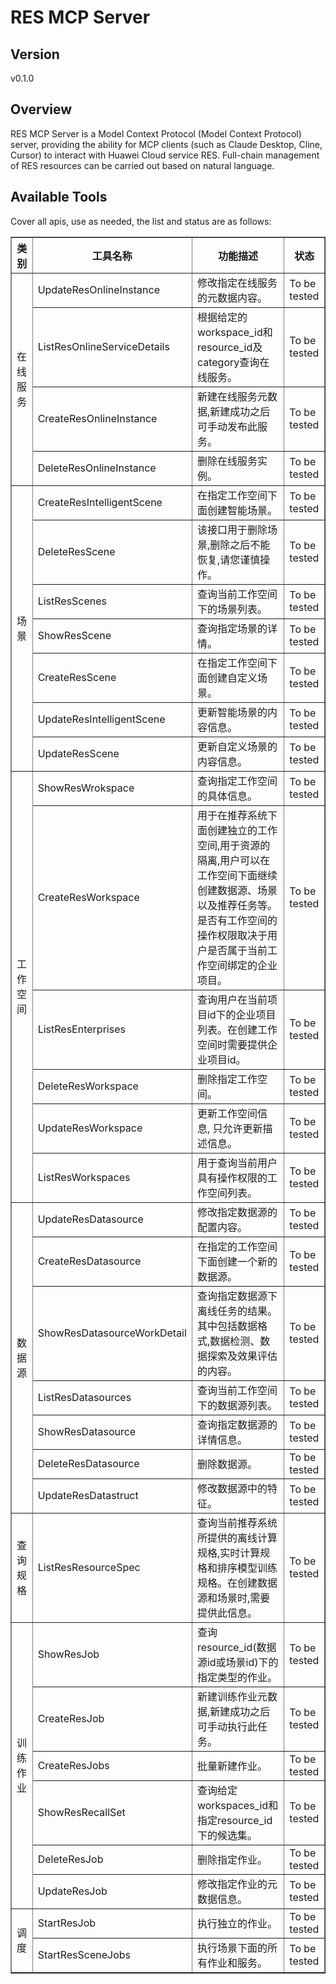 # RES MCP Server 


## Version
v0.1.0

## Overview

RES MCP Server is a Model Context Protocol (Model Context Protocol) server, providing the ability for MCP clients (such as Claude Desktop, Cline, Cursor) to interact with Huawei Cloud service RES. Full-chain management of RES resources can be carried out based on natural language.

## Available Tools
Cover all apis, use as needed, the list and status are as follows:

<html>
    <head></head>
    <body>
        <table border="1" cellspacing="0" cellpadding="5">
            <tbody>
                <tr>
                    <th>类别</th>
                    <th>工具名称</th>
                    <th>功能描述</th>
                    <th>状态</th>
                </tr>
                <tr>
                    <td rowspan="4">在线服务</td>
                    <td>UpdateResOnlineInstance</td>
                    <td>修改指定在线服务的元数据内容。</td>
                    <td>To be tested</td>
                </tr>
                <tr>
                    <td>ListResOnlineServiceDetails</td>
                    <td>根据给定的workspace_id和resource_id及category查询在线服务。</td>
                    <td>To be tested</td>
                </tr>
                <tr>
                    <td>CreateResOnlineInstance</td>
                    <td>新建在线服务元数据,新建成功之后可手动发布此服务。</td>
                    <td>To be tested</td>
                </tr>
                <tr>
                    <td>DeleteResOnlineInstance</td>
                    <td>删除在线服务实例。</td>
                    <td>To be tested</td>
                </tr>
                <tr>
                    <td rowspan="7">场景</td>
                    <td>CreateResIntelligentScene</td>
                    <td>在指定工作空间下面创建智能场景。</td>
                    <td>To be tested</td>
                </tr>
                <tr>
                    <td>DeleteResScene</td>
                    <td>该接口用于删除场景,删除之后不能恢复,请您谨慎操作。</td>
                    <td>To be tested</td>
                </tr>
                <tr>
                    <td>ListResScenes</td>
                    <td>查询当前工作空间下的场景列表。</td>
                    <td>To be tested</td>
                </tr>
                <tr>
                    <td>ShowResScene</td>
                    <td>查询指定场景的详情。</td>
                    <td>To be tested</td>
                </tr>
                <tr>
                    <td>CreateResScene</td>
                    <td>在指定工作空间下面创建自定义场景。</td>
                    <td>To be tested</td>
                </tr>
                <tr>
                    <td>UpdateResIntelligentScene</td>
                    <td>更新智能场景的内容信息。</td>
                    <td>To be tested</td>
                </tr>
                <tr>
                    <td>UpdateResScene</td>
                    <td>更新自定义场景的内容信息。</td>
                    <td>To be tested</td>
                </tr>
                <tr>
                    <td rowspan="6">工作空间</td>
                    <td>ShowResWrokspace</td>
                    <td>查询指定工作空间的具体信息。</td>
                    <td>To be tested</td>
                </tr>
                <tr>
                    <td>CreateResWorkspace</td>
                    <td>用于在推荐系统下面创建独立的工作空间,用于资源的隔离,用户可以在工作空间下面继续创建数据源、场景以及推荐任务等。是否有工作空间的操作权限取决于用户是否属于当前工作空间绑定的企业项目。</td>
                    <td>To be tested</td>
                </tr>
                <tr>
                    <td>ListResEnterprises</td>
                    <td>查询用户在当前项目id下的企业项目列表。在创建工作空间时需要提供企业项目id。</td>
                    <td>To be tested</td>
                </tr>
                <tr>
                    <td>DeleteResWorkspace</td>
                    <td>删除指定工作空间。</td>
                    <td>To be tested</td>
                </tr>
                <tr>
                    <td>UpdateResWorkspace</td>
                    <td>更新工作空间信息, 只允许更新描述信息。</td>
                    <td>To be tested</td>
                </tr>
                <tr>
                    <td>ListResWorkspaces</td>
                    <td>用于查询当前用户具有操作权限的工作空间列表。</td>
                    <td>To be tested</td>
                </tr>
                <tr>
                    <td rowspan="7">数据源</td>
                    <td>UpdateResDatasource</td>
                    <td>修改指定数据源的配置内容。</td>
                    <td>To be tested</td>
                </tr>
                <tr>
                    <td>CreateResDatasource</td>
                    <td>在指定的工作空间下面创建一个新的数据源。</td>
                    <td>To be tested</td>
                </tr>
                <tr>
                    <td>ShowResDatasourceWorkDetail</td>
                    <td>查询指定数据源下离线任务的结果。其中包括数据格式,数据检测、数据探索及效果评估的内容。</td>
                    <td>To be tested</td>
                </tr>
                <tr>
                    <td>ListResDatasources</td>
                    <td>查询当前工作空间下的数据源列表。</td>
                    <td>To be tested</td>
                </tr>
                <tr>
                    <td>ShowResDatasource</td>
                    <td>查询指定数据源的详情信息。</td>
                    <td>To be tested</td>
                </tr>
                <tr>
                    <td>DeleteResDatasource</td>
                    <td>删除数据源。</td>
                    <td>To be tested</td>
                </tr>
                <tr>
                    <td>UpdateResDatastruct</td>
                    <td>修改数据源中的特征。</td>
                    <td>To be tested</td>
                </tr>
                <tr>
                    <td rowspan="1">查询规格</td>
                    <td>ListResResourceSpec</td>
                    <td>查询当前推荐系统所提供的离线计算规格,实时计算规格和排序模型训练规格。在创建数据源和场景时,需要提供此信息。</td>
                    <td>To be tested</td>
                </tr>
                <tr>
                    <td rowspan="6">训练作业</td>
                    <td>ShowResJob</td>
                    <td>查询resource_id(数据源id或场景id)下的指定类型的作业。</td>
                    <td>To be tested</td>
                </tr>
                <tr>
                    <td>CreateResJob</td>
                    <td>新建训练作业元数据,新建成功之后可手动执行此任务。</td>
                    <td>To be tested</td>
                </tr>
                <tr>
                    <td>CreateResJobs</td>
                    <td>批量新建作业。</td>
                    <td>To be tested</td>
                </tr>
                <tr>
                    <td>ShowResRecallSet</td>
                    <td>查询给定workspaces_id和指定resource_id下的候选集。</td>
                    <td>To be tested</td>
                </tr>
                <tr>
                    <td>DeleteResJob</td>
                    <td>删除指定作业。</td>
                    <td>To be tested</td>
                </tr>
                <tr>
                    <td>UpdateResJob</td>
                    <td>修改指定作业的元数据信息。</td>
                    <td>To be tested</td>
                </tr>
                <tr>
                    <td rowspan="2">调度</td>
                    <td>StartResJob</td>
                    <td>执行独立的作业。</td>
                    <td>To be tested</td>
                </tr>
                <tr>
                    <td>StartResSceneJobs</td>
                    <td>执行场景下面的所有作业和服务。</td>
                    <td>To be tested</td>
                </tr>
            </tbody>
        </table>
    </body>
</html>
